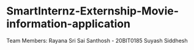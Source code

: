# SmartInternz-Externship-Movie-information-application

Team Members:
Rayana Sri Sai Santhosh - 20BIT0185
Suyash
Siddhesh




